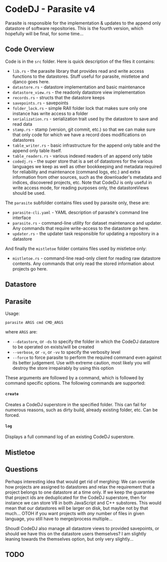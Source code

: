 # CodeDJ - Parasite v4

Parasite is responsible for the implementation & updates to the append only datastore of software repositories. This is the fourth version, which hopefully will be final, for some time...

## Code Overview

Code is in the `src` folder. Here is quick description of the files it contains:

- `lib.rs` - the parasite library that provides read and write access functions to the datastores. Stuff useful for parasite, mistletoe and djanco goes here. 
- `datastore.rs` - datastore implementation and basic maintenance
- `datastore_view.rs` - the readonly datastore view implementation
- `records.rs` - structs that the datastore keeps
- `savepoints.rs` - savepoints
- `folder_lock.rs` - simple RAII folder lock that makes sure only one instance has write access to a folder
- `serialization.rs` - serialization trait used by the datastore to save and read data
- `stamp.rs` - stamp (version, git commit, etc.) so that we can make sure that only code for which we have a record does modifications on datastores
- `table_writer.rs` - basic infrastructure for the append only table and the append only table itself. 
- `table_readers.rs` - various indexed readers of an append only table
- `codedj.rs` - the super store that is a set of datastores for the various languages we keep as well as other bookkeeping and metadata required for reliability and maintenance (command logs, etc.) and extra information from other sources, such as the downloader's metadata and indices, discovered projects, etc. Note that CodeDJ is only useful in write access mode, for reading purposes only, the datastoreViews should be used. 

The `parasite` subfolder contains files used by parasite only, these are:

- `parasite-cli.yaml` - YAML description of parasite's command line interface
- `parasite.rs` - command-line utility for dataset maintenance and updater. Any commands that require write-access to the datastore go here. 
- `updater.rs` - the updater task responsible for updating a repository in a datastore

And finally the `mistletoe` folder contains files used by mistletoe only:

- `mistletoe.rs` - command-line read-only client for reading raw datastore contents. Any commands that only read the stored information about projects go here. 


## Datastore

## Parasite

Usage:

    parasite ARGS cmd CMD_ARGS

where `ARGS` are:

- `--datastore`, or `-ds` to specify the folder in which the CodeDJ datastore to be operated on exists/will be created
- `--verbose`, or `-v`, or `-vv` to specify the verbosity level
- `--force` to force parasite to perform the required command even against its better judgement. Use with extreme caution, most likely you will destroy the store irrepairably by using this option

These arguments are followed by a command, which is followed by command specific options. The following commands are supported:

#### `create`

Creates a CodeDJ superstore in the specified folder. This can fail for numerous reasons, such as dirty build, already existing folder, etc. Can be forced.

#### `log`

Displays a full command log of an existing CodeDJ superstore.

## Mistletoe


## Questions

Perhaps interesting idea that would get rid of merghing: We can override how projects are assigned to datastores and relax the requirement that a project belongs to one datastore at a time only. If we keep the guarantee that project ids are deduplicated for the CodeDJ superstore, then for instance we can store V8 in both JavaScript and C++ substores. This would mean that our datastores will be larger on disk, but maybe not by that much... OTOH if you want projects with *any* number of files in given language, you still have to merge/process multiple... 

Shoudl CodeDJ also manage all datastore views to provided savepoints, or should we have this on the datastore users themselves? I am slightly leaning towards the themselves option, but only very slightly...

## TODO

